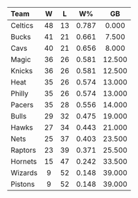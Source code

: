 | Team                             |  W  |  L  |  W%   |   GB   |
|:---------------------------------|:---:|:---:|:-----:|:------:|
| [](/r/bostonceltics) Celtics     | 48  | 13  | 0.787 | 0.000  |
| [](/r/mkebucks) Bucks            | 41  | 21  | 0.661 | 7.500  |
| [](/r/clevelandcavs) Cavs        | 40  | 21  | 0.656 | 8.000  |
| [](/r/orlandomagic) Magic        | 36  | 26  | 0.581 | 12.500 |
| [](/r/nyknicks) Knicks           | 36  | 26  | 0.581 | 12.500 |
| [](/r/heat) Heat                 | 35  | 26  | 0.574 | 13.000 |
| [](/r/sixers) Philly             | 35  | 26  | 0.574 | 13.000 |
| [](/r/pacers) Pacers             | 35  | 28  | 0.556 | 14.000 |
| [](/r/chicagobulls) Bulls        | 29  | 32  | 0.475 | 19.000 |
| [](/r/atlantahawks) Hawks        | 27  | 34  | 0.443 | 21.000 |
| [](/r/gonets) Nets               | 25  | 37  | 0.403 | 23.500 |
| [](/r/torontoraptors) Raptors    | 23  | 39  | 0.371 | 25.500 |
| [](/r/charlottehornets) Hornets  | 15  | 47  | 0.242 | 33.500 |
| [](/r/washingtonwizards) Wizards |  9  | 52  | 0.148 | 39.000 |
| [](/r/detroitpistons) Pistons    |  9  | 52  | 0.148 | 39.000 |